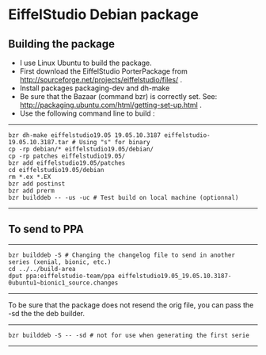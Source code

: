 EiffelStudio Debian package
===========================



Building the package
--------------------

  * I use Linux Ubuntu to build the package.
  * First download the EiffelStudio PorterPackage from http://sourceforge.net/projects/eiffelstudio/files/ .
  * Install packages packaging-dev and dh-make
  * Be sure that the Bazaar (command bzr) is correctly set. See: http://packaging.ubuntu.com/html/getting-set-up.html .
  * Use the following command line to build :

***

	bzr dh-make eiffelstudio19.05 19.05.10.3187 eiffelstudio-19.05.10.3187.tar # Using "s" for binary
	cp -rp debian/* eiffelstudio19.05/debian/
	cp -rp patches eiffelstudio19.05/
	bzr add eiffelstudio19.05/patches
	cd eiffelstudio19.05/debian
	rm *.ex *.EX
	bzr add postinst
	bzr add prerm
	bzr builddeb -- -us -uc # Test build on local machine (optionnal)

***

To send to PPA
--------------

***

	bzr builddeb -S # Changing the changelog file to send in another series (xenial, bionic, etc.)
	cd ../../build-area
	dput ppa:eiffelstudio-team/ppa eiffelstudio19.05_19.05.10.3187-0ubuntu1~bionic1_source.changes

***

To be sure that the package does not resend the orig file, you can pass the -sd the the deb builder.

***

	bzr builddeb -S -- -sd # not for use when generating the first serie

***
